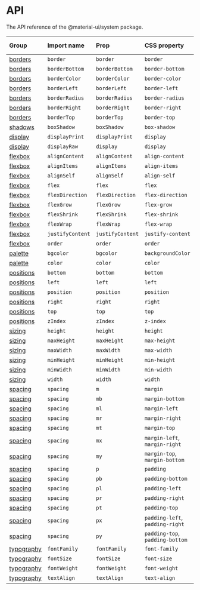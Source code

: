 # API

<p class="description">The API reference of the @material-ui/system package.</p>

| Group | Import name | Prop | CSS property | Theme key |
|:------|:------------|:-----|:-------------|:----------|
| [borders](/system/borders/) | `border` | `border` | `border` | `borders` |
| [borders](/system/borders/) | `borderBottom` | `borderBottom` | `border-bottom` | `borders` |
| [borders](/system/borders/) | `borderColor` | `borderColor` | `border-color` | `palette` |
| [borders](/system/borders/) | `borderLeft` | `borderLeft` | `border-left` | `borders` |
| [borders](/system/borders/) | `borderRadius` | `borderRadius` | `border-radius` | `shape` |
| [borders](/system/borders/) | `borderRight` | `borderRight` | `border-right` | `borders` |
| [borders](/system/borders/) | `borderTop` | `borderTop` | `border-top` | `borders` |
| [shadows](/system/shadows/) | `boxShadow` | `boxShadow` | `box-shadow` | `shadows` |
| [display](/system/display/) | `displayPrint` | `displayPrint` | `display` | none |
| [display](/system/display/) | `displayRaw` | `display` | `display` | none |
| [flexbox](/system/flexbox/) | `alignContent` | `alignContent` | `align-content` | none |
| [flexbox](/system/flexbox/) | `alignItems` | `alignItems` | `align-items` | none |
| [flexbox](/system/flexbox/) | `alignSelf` | `alignSelf` | `align-self` | none |
| [flexbox](/system/flexbox/) | `flex` | `flex` | `flex` | none |
| [flexbox](/system/flexbox/) | `flexDirection` | `flexDirection` | `flex-direction` | none |
| [flexbox](/system/flexbox/) | `flexGrow` | `flexGrow` | `flex-grow` | none |
| [flexbox](/system/flexbox/) | `flexShrink` | `flexShrink` | `flex-shrink` | none |
| [flexbox](/system/flexbox/) | `flexWrap` | `flexWrap` | `flex-wrap` | none |
| [flexbox](/system/flexbox/) | `justifyContent` | `justifyContent` | `justify-content` | none |
| [flexbox](/system/flexbox/) | `order` | `order` | `order` | none |
| [palette](/system/palette/) | `bgcolor` | `bgcolor` | `backgroundColor` | `palette` |
| [palette](/system/palette/) | `color` | `color` | `color` | `palette` |
| [positions](/system/positions/) | `bottom` | `bottom`| `bottom` | none |
| [positions](/system/positions/) | `left` | `left`| `left` | none |
| [positions](/system/positions/) | `position` | `position` | `position` | none |
| [positions](/system/positions/) | `right` | `right` | `right` | none |
| [positions](/system/positions/) | `top` | `top` | `top` | none |
| [positions](/system/positions/) | `zIndex` | `zIndex` | `z-index` | `zIndex` |
| [sizing](/system/sizing/) | `height` | `height` | `height` | none |
| [sizing](/system/sizing/) | `maxHeight` | `maxHeight`| `max-height` | none |
| [sizing](/system/sizing/) | `maxWidth` | `maxWidth` | `max-width` | none |
| [sizing](/system/sizing/) | `minHeight` | `minHeight`| `min-height` | none |
| [sizing](/system/sizing/) | `minWidth` | `minWidth` | `min-width` | none |
| [sizing](/system/sizing/) | `width` | `width` | `width` | none |
| [spacing](/system/spacing/) | `spacing` | `m` | `margin` | `spacing` |
| [spacing](/system/spacing/) | `spacing` | `mb` | `margin-bottom` | `spacing` |
| [spacing](/system/spacing/) | `spacing` | `ml` | `margin-left` | `spacing` |
| [spacing](/system/spacing/) | `spacing` | `mr` | `margin-right` | `spacing` |
| [spacing](/system/spacing/) | `spacing` | `mt` | `margin-top` | `spacing` |
| [spacing](/system/spacing/) | `spacing` | `mx` | `margin-left`, `margin-right` | `spacing` |
| [spacing](/system/spacing/) | `spacing` | `my` | `margin-top`, `margin-bottom` | `spacing` |
| [spacing](/system/spacing/) | `spacing` | `p` | `padding` | `spacing` |
| [spacing](/system/spacing/) | `spacing` | `pb` | `padding-bottom` | `spacing` |
| [spacing](/system/spacing/) | `spacing` | `pl` | `padding-left` | `spacing` |
| [spacing](/system/spacing/) | `spacing` | `pr` | `padding-right` | `spacing` |
| [spacing](/system/spacing/) | `spacing` | `pt` | `padding-top` | `spacing` |
| [spacing](/system/spacing/) | `spacing` | `px` | `padding-left`, `padding-right` | `spacing` |
| [spacing](/system/spacing/) | `spacing` | `py` | `padding-top`, `padding-bottom` | `spacing` |
| [typography](/system/typography/) | `fontFamily` | `fontFamily` | `font-family` | `typography` |
| [typography](/system/typography/) | `fontSize` | `fontSize` | `font-size` | `typography` |
| [typography](/system/typography/) | `fontWeight` | `fontWeight` | `font-weight` | `typography` |
| [typography](/system/typography/) | `textAlign` | `textAlign` | `text-align` | none |
